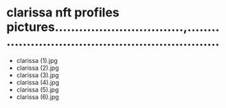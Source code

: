 # clarissa nft profiles pictures................................,.............................................................
- clarissa (1).jpg
- clarissa (2).jpg
- clarissa (3).jpg
- clarissa (4).jpg
- clarissa (5).jpg
- clarissa (6).jpg
